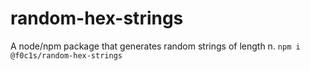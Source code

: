 # random-hex-strings
A node/npm package that generates random strings of length n. `npm i @f0c1s/random-hex-strings`
